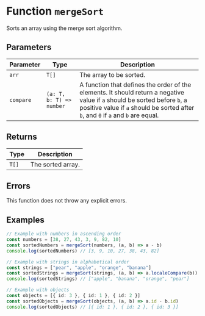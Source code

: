 # Function `mergeSort`

Sorts an array using the merge sort algorithm.

## Parameters

| Parameter | Type                     | Description                                                                                                                                                                                                    |
| --------- | ------------------------ | -------------------------------------------------------------------------------------------------------------------------------------------------------------------------------------------------------------- |
| `arr`     | `T[]`                    | The array to be sorted.                                                                                                                                                                                        |
| `compare` | `(a: T, b: T) => number` | A function that defines the order of the elements. It should return a negative value if `a` should be sorted before `b`, a positive value if `a` should be sorted after `b`, and `0` if `a` and `b` are equal. |

## Returns

| Type  | Description       |
| ----- | ----------------- |
| `T[]` | The sorted array. |

## Errors

This function does not throw any explicit errors.

## Examples

```typescript
// Example with numbers in ascending order
const numbers = [38, 27, 43, 3, 9, 82, 10]
const sortedNumbers = mergeSort(numbers, (a, b) => a - b)
console.log(sortedNumbers) // [3, 9, 10, 27, 38, 43, 82]

// Example with strings in alphabetical order
const strings = ["pear", "apple", "orange", "banana"]
const sortedStrings = mergeSort(strings, (a, b) => a.localeCompare(b))
console.log(sortedStrings) // ["apple", "banana", "orange", "pear"]

// Example with objects
const objects = [{ id: 3 }, { id: 1 }, { id: 2 }]
const sortedObjects = mergeSort(objects, (a, b) => a.id - b.id)
console.log(sortedObjects) // [{ id: 1 }, { id: 2 }, { id: 3 }]
```

